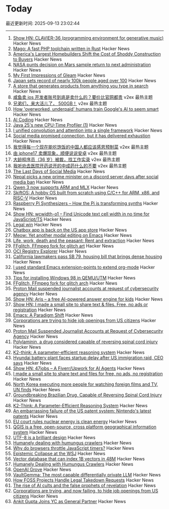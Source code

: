 # Today

最近更新时间: 2025-09-13 23:02:44

--- 
1. [Show HN: CLAVIER-36 (programming environment for generative music)](https://clavier36.com/p/LtZDdcRP3haTWHErgvdM) Hacker News
2. [Mago: A fast PHP toolchain written in Rust](https://github.com/carthage-software/mago) Hacker News
3. [America's Largest Homebuilders Shift the Cost of Shoddy Construction to Buyers](https://hntrbrk.com/homebuilders/) Hacker News
4. [NASA punts decision on Mars sample return to next administration](https://www.science.org/content/article/nasa-punts-decision-mars-sample-return-next-administration) Hacker News
5. [My First Impressions of Gleam](https://mtlynch.io/notes/gleam-first-impressions/) Hacker News
6. [Japan sets record of nearly 100k people aged over 100](https://www.bbc.com/news/articles/cd07nljlyv0o) Hacker News
7. [A store that generates products from anything you type in search](https://anycrap.shop/) Hacker News
8. [咸鱼卖 ios 开发者账号到底是卖什么的？要价比官网都贵](https://www.v2ex.com/t/1158950) v2ex 最热主题
9. [兄弟们，来大活儿了， 500GB！](https://www.v2ex.com/t/1158928) v2ex 最热主题
10. [How 'overworked, underpaid' humans train Google's AI to seem smart](https://www.theguardian.com/technology/2025/sep/11/google-gemini-ai-training-humans) Hacker News
11. [AI Coding](https://geohot.github.io//blog/jekyll/update/2025/09/12/ai-coding.html) Hacker News
12. [Java 25's new CPU-Time Profiler (1)](https://mostlynerdless.de/blog/2025/06/11/java-25s-new-cpu-time-profiler-1/) Hacker News
13. [I unified convolution and attention into a single framework](https://zenodo.org/records/17103133) Hacker News
14. [Social media promised connection, but it has delivered exhaustion](https://www.noemamag.com/the-last-days-of-social-media/) Hacker News
15. [我觉得每一个现在能吃饱饭的中国人都应该感恩预制菜](https://www.v2ex.com/t/1158968) v2ex 最热主题
16. [由 iphone17 卖爆现象，顺便说说安卓](https://www.v2ex.com/t/1158934) v2ex 最热主题
17. [大龄程序员（36 岁）被裁，找工作实录](https://www.v2ex.com/t/1158933) v2ex 最热主题
18. [我听劝去医院开药说开的中成药什么的不要](https://www.v2ex.com/t/1158921) v2ex 最热主题
19. [The Last Days of Social Media](https://www.noemamag.com/the-last-days-of-social-media/) Hacker News
20. [Nepal picks a new prime minister on a discord server days after social media ban](https://www.nytimes.com/2025/09/11/world/asia/nepal-protest-genz-discord.html) Hacker News
21. [Qwen 3 now supports ARM and MLX](https://www.alizila.com/qwen-ecosystem-expands-rapidly-accelerating-ai-adoption-across-industries/) Hacker News
22. [SkiftOS: A hobby OS built from scratch using C/C++ for ARM, x86, and RISC-V](https://skiftos.org) Hacker News
23. [Raspberry Pi Synthesizers – How the Pi is transforming synths](https://www.gearnews.com/raspberry-pi-synthesizers-how-the-pi-is-transforming-synths/) Hacker News
24. [Show HN: wcwidth-o1 – Find Unicode text cell width in no time for JavaScript/TS](https://github.com/dawsonhuang0/Wcwidth-O1) Hacker News
25. [Legal win](https://ma.tt/2025/09/legal-win/) Hacker News
26. [Chatbox app is back on the US app store](https://github.com/chatboxai/chatbox/issues/2644) Hacker News
27. [Meow: Yet another modal editing on Emacs](https://github.com/meow-edit/meow) Hacker News
28. [Life, work, death and the peasant: Rent and extraction](https://acoup.blog/2025/09/12/collections-life-work-death-and-the-peasant-part-ivc-rent-and-extraction/) Hacker News
29. [FFglitch, FFmpeg fork for glitch art](https://ffglitch.org/gallery/) Hacker News
30. [OCI Registry Explorer](https://oci.dag.dev/) Hacker News
31. [California lawmakers pass SB 79, housing bill that brings dense housing](https://www.latimes.com/california/story/2025-09-12/california-lawmakers-pass-sb-79-housing-bill-that-brings-dense-housing-to-transit-hubs) Hacker News
32. [I used standard Emacs extension-points to extend org-mode](https://edoput.it/2025/04/16/emacs-paradigm-shift.html) Hacker News
33. [Tips for installing Windows 98 in QEMU/UTM](https://sporks.space/2025/08/28/tips-for-installing-windows-98-in-qemu-utm/) Hacker News
34. [FFglitch, FFmpeg fork for glitch arch](https://ffglitch.org/gallery/) Hacker News
35. [Proton Mail suspended journalist accounts at request of cybersecurity agency](https://theintercept.com/2025/09/12/proton-mail-journalist-accounts-suspended/) Hacker News
36. [Show HN: Aris – a free AI-powered answer engine for kids](https://www.aris.chat) Hacker News
37. [Show HN: I made a small site to share text & files. Free, no ads or registration](https://www.dum.pt/) Hacker News
38. [Emacs: A Paradigm Shift](https://edoput.it/2025/04/16/emacs-paradigm-shift.html) Hacker News
39. [Corporations are trying to hide job openings from US citizens](https://thehill.com/opinion/finance/5498346-corporate-america-has-been-trying-to-hide-job-openings-now-it-is-failing/) Hacker News
40. [Proton Mail Suspended Journalist Accounts at Request of Cybersecurity Agency](https://theintercept.com/2025/09/12/proton-mail-journalist-accounts-suspended/) Hacker News
41. [Polylaminin, a drug considered capable of reversing spinal cord injury](https://www1.folha.uol.com.br/internacional/en/scienceandhealth/2025/09/groundbreaking-brazilian-drug-considered-capable-of-reversing-spinal-cord-injury-presented-in-sao-paulo.shtml) Hacker News
42. [K2-think: A parameter-efficient reasoning system](https://arxiv.org/abs/2509.07604) Hacker News
43. [Hyundai battery plant faces startup delay after US immigration raid, CEO says](https://www.japantimes.co.jp/business/2025/09/12/companies/hyundai-battery-plant-delay/) Hacker News
44. [Show HN: 47jobs – A Fiverr/Upwork for AI Agents](https://47jobs.xyz) Hacker News
45. [I made a small site to share text and files for free, no ads, no registration](https://www.dum.pt/) Hacker News
46. [North Korea executing more people for watching foreign films and TV, UN finds](https://www.bbc.com/news/articles/ckgqdz17ye3o) Hacker News
47. [Groundbreaking Brazilian Drug, Capable of Reversing Spinal Cord Injury](https://www1.folha.uol.com.br/internacional/en/scienceandhealth/2025/09/groundbreaking-brazilian-drug-considered-capable-of-reversing-spinal-cord-injury-presented-in-sao-paulo.shtml) Hacker News
48. [K2-Think: A Parameter-Efficient Reasoning System](https://arxiv.org/abs/2509.07604) Hacker News
49. [An embarrassing failure of the US patent system: Nintendo's latest patents](https://www.pcgamer.com/gaming-industry/an-embarrassing-failure-of-the-us-patent-system-videogame-ip-lawyer-says-nintendos-latest-patents-on-pokemon-mechanics-should-not-have-happened-full-stop/) Hacker News
50. [EU court rules nuclear energy is clean energy](https://www.weplanet.org/post/eu-court-rules-nuclear-energy-is-clean-energy) Hacker News
51. [QGIS is a free, open-source, cross platform geographical information system](https://github.com/qgis/QGIS) Hacker News
52. [UTF-8 is a brilliant design](https://iamvishnu.com/posts/utf8-is-brilliant-design) Hacker News
53. [Humanely dealing with humungus crawlers](https://flak.tedunangst.com/post/humanely-dealing-with-humungus-crawlers) Hacker News
54. [Why do browsers throttle JavaScript timers?](https://nolanlawson.com/2025/08/31/why-do-browsers-throttle-javascript-timers/) Hacker News
55. [Epistemic Collapse at the WSJ](https://www.math.columbia.edu/~woit/wordpress/?p=15206) Hacker News
56. [Vector database that can index 1B vectors in 48M](https://www.vectroid.com/blog/why-and-how-we-built-Vectroid) Hacker News
57. [Humanely Dealing with Humungus Crawlers](https://flak.tedunangst.com/post/humanely-dealing-with-humungus-crawlers) Hacker News
58. [OpenAI Grove](https://openai.com/index/openai-grove/) Hacker News
59. [VaultGemma: The most capable differentially private LLM](https://research.google/blog/vaultgemma-the-worlds-most-capable-differentially-private-llm/) Hacker News
60. [How FOSS Projects Handle Legal Takedown Requests](https://f-droid.org/2025/09/10/how-foss-projects-handle-legal-takedown-requests.html) Hacker News
61. [The rise of AI cults and the false prophets of revelation](https://wisewolfmedia.substack.com/p/the-rise-of-ai-cults-truth-terminal) Hacker News
62. [Corporations are trying, and now failing, to hide job openings from US citizens](https://thehill.com/opinion/finance/5498346-corporate-america-has-been-trying-to-hide-job-openings-now-it-is-failing/) Hacker News
63. [Ankit Gupta Joins YC as General Partner](https://www.ycombinator.com/blog/welcome-ankit/) Hacker News
